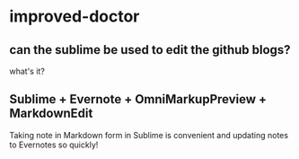 # improved-doctor

## can the sublime be used to edit the github blogs?
what's it?

## Sublime + Evernote + OmniMarkupPreview + MarkdownEdit
Taking note in Markdown form in Sublime is convenient and updating notes to Evernotes so quickly!
